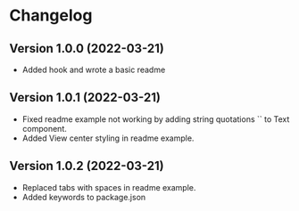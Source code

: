 # Changelog

## Version 1.0.0 (2022-03-21)

- Added hook and wrote a basic readme

## Version 1.0.1 (2022-03-21)

- Fixed readme example not working by adding string quotations `` to Text component.
- Added View center styling in readme example.

## Version 1.0.2 (2022-03-21)

- Replaced tabs with spaces in readme example.
- Added keywords to package.json
